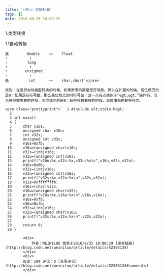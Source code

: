 ```yaml
---
title: '[原]c 差缺补漏'
tags: []
date: 2016-08-25 10:08:29
---
```


1.类型转换 

1.1自动转换

    高        double    ←←    float
    ↑          ↑             
    ↑         long     
    ↑          ↑
    ↑        unsigned
    ↑          ↑
    低         int      ←←    char,short`</pre>

    规则：在进行自动类型转换的时候，如果原来的数是无符号数，那么在扩展的时候，高位填充的是0；如果是有符号数，那么高位填充的时符号位！这一点有点类似于“&gt;&gt;”操作符，当无符号数右移的时候，高位填充的是0；有符号数右移的时候，高位填充的是符号位。

    <pre class="prettyprint">`  1 #include &lt;stdio.h&gt;
      2
      3 int main()
      4 {
      5     char v16s;
      6     unsigned char v16u;
      7     int v32s;
      8     unsigned int v32u;
      9     v16s=0xfb;
     10     v16u=(unsigned char)v16s;
     11     v32s=(int)v16s;
     12     v32u=(unsigned int)v16s;
     13     printf("v16u:%x,v32s:%x,v32u:%x\n",v16u,v32s,v32u);
     14     v16s=0x0b;
     15     v32s=(int)v16s;
     16     v32u=(unsigned int)v16s;
     17     printf("v32s:%x,v32u:%x\n",v32s,v32u);
     18     v32s=0xfffffffb;
     19     v16s=(char)v32s;
     20     v16u=(unsigned char)v32s;
     21     printf("v16s:%x,v16u:%x\n",v16s,v16u);
     22     v16s=0xfb;
     23     v16u=0xfb;
     24     v32s=(int)v16s;
     25     v32u=(unsigned char)v16u;
     26     printf("v32s:%x,v32u:%x\n",v32s,v32u);
     27
     28     return 0;
     29 }

            <div>
                作者：WEINILUO 发表于2016/8/25 10:08:29 [原文链接](http://blog.csdn.net/weiniluo/article/details/52303134)
            </div>
            <div>
            阅读：104 评论：0 [查看评论](http://blog.csdn.net/weiniluo/article/details/52303134#comments)
            </div>

